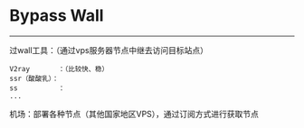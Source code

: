 

# Bypass  Wall

---

过wall工具：（通过vps服务器节点中继去访问目标站点）

```
V2ray       ：（比较快、稳）
ssr（酸酸乳）：
ss          ：
...
```

机场：部署各种节点（其他国家地区VPS），通过订阅方式进行获取节点

